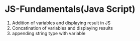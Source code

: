 # JS-Fundamentals(Java Script)
1. Addition of variables and displaying result in JS
2. Concatination of variables and displaying results 
3. appending string type with variable 
